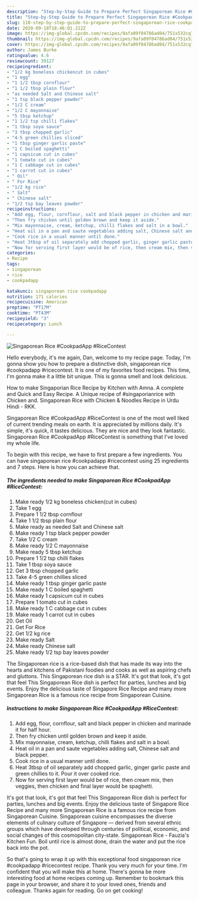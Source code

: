 ```yaml
---
description: "Step-by-Step Guide to Prepare Perfect Singaporean Rice #CookpadApp #RiceContest"
title: "Step-by-Step Guide to Prepare Perfect Singaporean Rice #CookpadApp #RiceContest"
slug: 110-step-by-step-guide-to-prepare-perfect-singaporean-rice-cookpadapp-ricecontest
date: 2020-09-18T18:46:01.212Z
image: https://img-global.cpcdn.com/recipes/9afa09f04786ad04/751x532cq70/singaporean-rice-cookpadapp-ricecontest-recipe-main-photo.jpg
thumbnail: https://img-global.cpcdn.com/recipes/9afa09f04786ad04/751x532cq70/singaporean-rice-cookpadapp-ricecontest-recipe-main-photo.jpg
cover: https://img-global.cpcdn.com/recipes/9afa09f04786ad04/751x532cq70/singaporean-rice-cookpadapp-ricecontest-recipe-main-photo.jpg
author: James Burke
ratingvalue: 4.6
reviewcount: 39127
recipeingredient:
- "1/2 kg boneless chickencut in cubes"
- "1 egg"
- "1 1/2 tbsp cornflour"
- "1 1/2 tbsp plain flour"
- "as needed Salt and Chinese salt"
- "1 tsp black pepper powder"
- "1/2 C cream"
- "1/2 C mayonnaise"
- "5 tbsp ketchup"
- "1 1/2 tsp chilli flakes"
- "1 tbsp soya sauce"
- "3 tbsp chopped garlic"
- "4-5 green chillies sliced"
- "1 tbsp ginger garlic paste"
- "1 C boiled spaghetti"
- "1 capsicum cut in cubes"
- "1 tomato cut in cubes"
- "1 C cabbage cut in cubes"
- "1 carrot cut in cubes"
- " Oil"
- " For Rice"
- "1/2 kg rice"
- " Salt"
- " Chinese salt"
- "1/2 tsp bay leaves powder"
recipeinstructions:
- "Add egg, flour, cornflour, salt and black pepper in chicken and marinade it for half hour."
- "Then fry chicken until golden brown and keep it aside."
- "Mix mayonnaise, cream, ketchup, chilli flakes and salt in a bowl."
- "Heat oil in a pan and saute vegetables adding salt, Chinese salt and black pepper."
- "Cook rice in a usual manner until done."
- "Heat 3tbsp of oil separately add chopped garlic, ginger garlic paste and green chillies to it. Pour it over cooked rice."
- "Now for serving first layer would be of rice, then cream mix, then veggies, then chicken and final layer would be spaghetti."
categories:
- Recipe
tags:
- singaporean
- rice
- cookpadapp

katakunci: singaporean rice cookpadapp 
nutrition: 171 calories
recipecuisine: American
preptime: "PT17M"
cooktime: "PT43M"
recipeyield: "3"
recipecategory: Lunch

---
```



![Singaporean Rice #CookpadApp #RiceContest](https://img-global.cpcdn.com/recipes/9afa09f04786ad04/751x532cq70/singaporean-rice-cookpadapp-ricecontest-recipe-main-photo.jpg)

Hello everybody, it's me again, Dan, welcome to my recipe page. Today, I'm gonna show you how to prepare a distinctive dish, singaporean rice #cookpadapp #ricecontest. It is one of my favorites food recipes. This time, I'm gonna make it a little bit unique. This is gonna smell and look delicious.

How to make Singaporian Rice Recipe by Kitchen with Amna. A complete and Quick and Easy Recipe. A Unique recipe of #singaporianrice with Chicken and. Singaporean Rice with Chicken &amp; Noodles Recipe in Urdu Hindi - RKK.

Singaporean Rice #CookpadApp #RiceContest is one of the most well liked of current trending meals on earth. It is appreciated by millions daily. It's simple, it's quick, it tastes delicious. They are nice and they look fantastic. Singaporean Rice #CookpadApp #RiceContest is something that I've loved my whole life.


To begin with this recipe, we have to first prepare a few ingredients. You can have singaporean rice #cookpadapp #ricecontest using 25 ingredients and 7 steps. Here is how you can achieve that.

<!--inarticleads1-->

##### The ingredients needed to make Singaporean Rice #CookpadApp #RiceContest:

1. Make ready 1/2 kg boneless chicken(cut in cubes)
1. Take 1 egg
1. Prepare 1 1/2 tbsp cornflour
1. Take 1 1/2 tbsp plain flour
1. Make ready as needed Salt and Chinese salt
1. Make ready 1 tsp black pepper powder
1. Take 1/2 C cream
1. Make ready 1/2 C mayonnaise
1. Make ready 5 tbsp ketchup
1. Prepare 1 1/2 tsp chilli flakes
1. Take 1 tbsp soya sauce
1. Get 3 tbsp chopped garlic
1. Take 4-5 green chillies sliced
1. Make ready 1 tbsp ginger garlic paste
1. Make ready 1 C boiled spaghetti
1. Make ready 1 capsicum cut in cubes
1. Prepare 1 tomato cut in cubes
1. Make ready 1 C cabbage cut in cubes
1. Make ready 1 carrot cut in cubes
1. Get  Oil
1. Get  For Rice
1. Get 1/2 kg rice
1. Make ready  Salt
1. Make ready  Chinese salt
1. Make ready 1/2 tsp bay leaves powder


The Singaporean rice is a rice-based dish that has made its way into the hearts and kitchens of Pakistani foodies and cooks as well as aspiring chefs and gluttons. This Singaporean rice dish is a STAR. It&#39;s got that look, it&#39;s got that feel This Singaporean Rice dish is perfect for parties, lunches and big events. Enjoy the delicious taste of Singapore Rice Recipe and many more Singaporean Rice is a famous rice recipe from Singaporean Cuisine. 

<!--inarticleads2-->

##### Instructions to make Singaporean Rice #CookpadApp #RiceContest:

1. Add egg, flour, cornflour, salt and black pepper in chicken and marinade it for half hour.
1. Then fry chicken until golden brown and keep it aside.
1. Mix mayonnaise, cream, ketchup, chilli flakes and salt in a bowl.
1. Heat oil in a pan and saute vegetables adding salt, Chinese salt and black pepper.
1. Cook rice in a usual manner until done.
1. Heat 3tbsp of oil separately add chopped garlic, ginger garlic paste and green chillies to it. Pour it over cooked rice.
1. Now for serving first layer would be of rice, then cream mix, then veggies, then chicken and final layer would be spaghetti.


It&#39;s got that look, it&#39;s got that feel This Singaporean Rice dish is perfect for parties, lunches and big events. Enjoy the delicious taste of Singapore Rice Recipe and many more Singaporean Rice is a famous rice recipe from Singaporean Cuisine. Singaporean cuisine encompasses the diverse elements of culinary culture of Singapore — derived from several ethnic groups which have developed through centuries of political, economic, and social changes of this cosmopolitan city-state. Singaporean Rice - Fauzia&#39;s Kitchen Fun. Boil until rice is almost done, drain the water and put the rice back into the pot. 

So that's going to wrap it up with this exceptional food singaporean rice #cookpadapp #ricecontest recipe. Thank you very much for your time. I'm confident that you will make this at home. There's gonna be more interesting food at home recipes coming up. Remember to bookmark this page in your browser, and share it to your loved ones, friends and colleague. Thanks again for reading. Go on get cooking!
